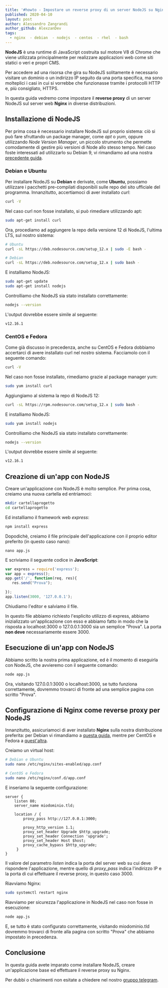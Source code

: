 ```yaml
---
title: '#howto - Impostare un reverse proxy di un server NodeJS su Nginx'
published: 2020-04-10
layout: post
author: Alessandro Zangrandi
author_github: AlexzanDev
tags:
  - nginx  - debian  - nodejs  - centos  - rhel  - bash
---
```

**NodeJS** è una runtime di JavaScript costruita sul motore V8 di Chrome che viene utilizzata principalmente per realizzare applicazioni web come siti statici o veri e propri CMS.

Per accedere ad una risorsa che gira su NodeJS solitamente è necessario visitare un dominio o un indirizzo IP seguito da una porta specifica, ma sono molteplici i casi in cui si vorrebbe che funzionasse tramite i protocolli HTTP e, più consigliato, HTTPS.

In questa guida vedremo come impostare il **reverse proxy** di un server NodeJS sul server web **Nginx** in diverse distribuzioni.

## Installazione di NodeJS

Per prima cosa è necessario installare NodeJS sul proprio sistema: ciò si può fare sfruttando un package manager, come *apt* o *yum*, oppure utilizzando *Node Version Manager*, un piccolo strumento che permette comodamente di gestire più versioni di Node allo stesso tempo. Nel caso foste interessati ad utilizzarlo su Debian 9, vi rimandiamo ad una nostra [precedente guida](https://linuxhub.it/articles/howto-installare-node-version-manager-nvm-su-debian-9).

### Debian e Ubuntu

Per installare NodeJS su **Debian** e derivate, come **Ubuntu**, possiamo utilizzare i pacchetti pre-compilati disponibili sulle repo del sito ufficiale del programma. Innanzitutto, accertiamoci di aver installato *curl*:

```bash
curl -V
```

Nel caso curl non fosse installato, si può rimediare utilizzando apt:

```bash
sudo apt-get install curl

```

Ora, procediamo ad aggiungere la repo della versione 12 di NodeJS, l'ultima LTS, sul nostro sistema:

```bash
# Ubuntu
curl -sL https://deb.nodesource.com/setup_12.x | sudo -E bash -

# Debian
curl -sL https://deb.nodesource.com/setup_12.x | sudo bash -

```

E installiamo NodeJS:

```bash
sudo apt-get update
sudo apt-get install nodejs
```

Controlliamo che NodeJS sia stato installato correttamente:

```bash
nodejs --version
```

L'output dovrebbe essere simile al seguente:

```bash
v12.16.1
```

### CentOS e Fedora

Come già discusso in precedenza, anche su CentOS e Fedora dobbiamo accertarci di avere installato curl nel nostro sistema. Facciamolo con il seguente comando:

```bash
curl -V
```

Nel caso non fosse installato, rimediamo grazie al package manager yum:

```bash
sudo yum install curl
```

Aggiungiamo al sistema la repo di NodeJS 12:

```bash
curl -sL https://rpm.nodesource.com/setup_12.x | sudo bash -
```

E installiamo NodeJS:

```bash
sudo yum install nodejs
```

Controlliamo che NodeJS sia stato installato correttamente:

```bash
nodejs --version
```

L'output dovrebbe essere simile al seguente:

```bash
v12.16.1
```

## Creazione di un'app con NodeJS

Creare un'applicazione con NodeJS è molto semplice. Per prima cosa, creiamo una nuova cartella ed entriamoci:

```bash
mkdir cartellaprogetto
cd cartellaprogetto
```

Ed installiamo il framework web *express*:

```bash
npm install express
```

Dopodichè, creiamo il file principale dell'applicazione con il proprio editor preferito (in questo caso nano):

```
nano app.js
```

E scriviamo il seguente codice in **JavaScript**:

```javascript
var express = require('express');
var app = express();
app.get('/', function(req, res){
   res.send("Prova");

});
app.listen(3000, '127.0.0.1');
```

Chiudiamo l'editor e salviamo il file.

In questo file abbiamo richiesto l'esplicito utilizzo di express, abbiamo inizializzato un'applicazione con esso e abbiamo fatto in modo che la risposta a localhost:3000 o 127.0.0.1:3000 sia un semplice "Prova". La porta **non deve** necessariamente essere 3000.

## Esecuzione di un'app con NodeJS

Abbiamo scritto la nostra prima applicazione, ed è il momento di eseguirla con NodeJS, che avvieremo con il seguente comando:

```bash
node app.js
```

Ora, visitando 127.0.0.1:3000 o localhost:3000, se tutto funziona correttamente, dovremmo trovarci di fronte ad una semplice pagina con scritto "Prova".

## Configurazione di Nginx come reverse proxy per NodeJS

Innanzitutto, assicuriamoci di aver installato **Nginx** sulla nostra distribuzione preferita: per Debian vi rimandiamo a [questa guida](https://linuxhub.it/articles/howto-installazione-e-configurazione-con-let%E2%80%99s-encrypt-di-nginx-su-debian-10), mentre per CentOS e Fedora a [quest'altra](https://linuxhub.it/articles/howto-installazione-di-nginx-su-centos-8-rhel-8-e-configurazione-ssl).

Creiamo un virtual host:

```bash
# Debian e Ubuntu
sudo nano /etc/nginx/sites-enabled/app.conf

# CentOS e Fedora
sudo nano /etc/nginx/conf.d/app.conf
```

E inseriamo la seguente configurazione:

```nginx
server {
    listen 80;
    server_name miodominio.tld;

    location / {
        proxy_pass http://127.0.0.1:3000;

        proxy_http_version 1.1;
        proxy_set_header Upgrade $http_upgrade;
        proxy_set_header Connection 'upgrade';
        proxy_set_header Host $host;
        proxy_cache_bypass $http_upgrade;
     }
}
```

Il valore del parametro *listen* indica la porta del server web su cui deve rispondere l'applicazione, mentre quello di *proxy_pass* indica l'indirizzo IP e la porta di cui effettuare il reverse proxy, in questo caso 3000.

Riavviamo Nginx:

```bash
sudo systemctl restart nginx

```

Riavviamo per sicurezza l'applicazione in NodeJS nel caso non fosse in esecuzione:

```bash
node app.js
```

E, se tutto è stato configurato correttamente, visitando miodominio.tld dovremmo trovarci di fronte alla pagina con scritto "Prova" che abbiamo impostato in precedenza.

## Conclusione

In questa guida avete imparato come installare NodeJS, creare un'applicazione base ed effettuare il reverse proxy su Nginx.

Per dubbi o chiarimenti non esitate a chiedere nel nostro [gruppo telegram](https://t.me/gentedilinux).
